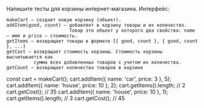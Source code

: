 Напишите тесты для корзины интернет-магазина. Интерфейс:

    makeCart – создает новую корзину (объект).
    addItem(good, count) – добавляет в корзину товары и их количество.
                           Товар это объект у которого два свойства: name – имя и price – стоимость.
    getItems – возвращает товары в формате [{ good, count }, { good, count }, ...]
    getCost – возвращает стоимость корзины. Стоимость корзины высчитывается как
              сумма всех добавленных товаров с учетом их количества.
    getCount – возвращает количество товаров в корзине

const cart = makeCart();
cart.addItem({ name: 'car', price: 3 }, 5);
cart.addItem({ name: 'house', price: 10 }, 2);
cart.getItems().length; // 2
cart.getCost(); // 35
cart.addItem({ name: 'house', price: 10 }, 1);
cart.getItems().length; // 3
cart.getCost(); // 45
